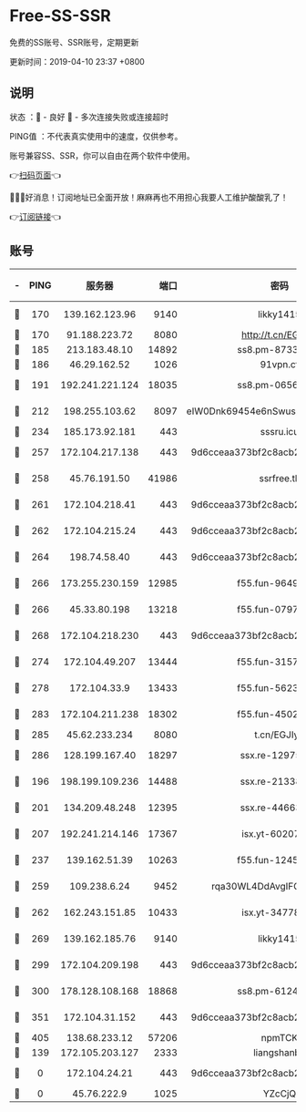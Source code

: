 # Free-SS-SSR

免费的SS账号、SSR账号，定期更新

更新时间：2019-04-10 23:37 +0800

## 说明

状态     ：🙂 - 良好 🙁 - 多次连接失败或连接超时

PING值   ：不代表真实使用中的速度，仅供参考。

账号兼容SS、SSR，你可以自由在两个软件中使用。

👉[扫码页面](https://liesauer.github.io/Free-SS-SSR/)👈

🎉🎉🎉好消息！订阅地址已全面开放！麻麻再也不用担心我要人工维护酸酸乳了！

👉[订阅链接](https://www.liesauer.net/yogurt/subscribe?ACCESS_TOKEN=DAYxR3mMaZAsaqUb)👈

## 账号

|-|PING|服务器|端口|密码|加密方式|区域|
|:----:|:----:|:-----:|-----:|:----:|:----:|:----:|
|🙂|170|139.162.123.96|9140|likky1415|aes-256-cfb|JP|
|🙂|170|91.188.223.72|8080|http://t.cn/EGJIyrl|rc4-md5|RU|
|🙂|185|213.183.48.10|14892|ss8.pm-87338912|rc4-md5|RU|
|🙂|186|46.29.162.52|1026|91vpn.cf|rc4-md5|RU|
|🙂|191|192.241.221.124|18035|ss8.pm-06567383|aes-256-cfb|US|
|🙂|212|198.255.103.62|8097|eIW0Dnk69454e6nSwuspv9DmS201tQ0D|aes-256-cfb|US|
|🙂|234|185.173.92.181|443|sssru.icu|rc4-md5|RU|
|🙂|257|172.104.217.138|443|9d6cceaa373bf2c8acb22e60b6a58be6|aes-256-cfb|US|
|🙂|258|45.76.191.50|41986|ssrfree.tk|aes-256-cfb|SG|
|🙂|261|172.104.218.41|443|9d6cceaa373bf2c8acb22e60b6a58be6|aes-256-cfb|US|
|🙂|262|172.104.215.24|443|9d6cceaa373bf2c8acb22e60b6a58be6|aes-256-cfb|US|
|🙂|264|198.74.58.40|443|9d6cceaa373bf2c8acb22e60b6a58be6|aes-256-cfb|US|
|🙂|266|173.255.230.159|12985|f55.fun-96498038|aes-256-cfb|US|
|🙂|266|45.33.80.198|13218|f55.fun-07974196|aes-256-cfb|US|
|🙂|268|172.104.218.230|443|9d6cceaa373bf2c8acb22e60b6a58be6|aes-256-cfb|US|
|🙂|274|172.104.49.207|13444|f55.fun-31573422|aes-256-cfb|SG|
|🙂|278|172.104.33.9|13433|f55.fun-56236009|aes-256-cfb|SG|
|🙂|283|172.104.211.238|18302|f55.fun-45027233|aes-256-cfb|US|
|🙂|285|45.62.233.234|8080|t.cn/EGJIyrl|rc4-md5|CA|
|🙂|286|128.199.167.40|18297|ssx.re-12975235|aes-256-cfb|SG|
|🙂|196|198.199.109.236|14488|ssx.re-21338786|aes-256-cfb|US|
|🙂|201|134.209.48.248|12395|ssx.re-44663081|aes-256-cfb|US|
|🙂|207|192.241.214.146|17367|isx.yt-60207601|aes-256-cfb|US|
|🙂|237|139.162.51.39|10263|f55.fun-12455143|aes-256-cfb|SG|
|🙂|259|109.238.6.24|9452|rqa30WL4DdAvgIFG6Fs3znzTa|aes-256-cfb|FR|
|🙂|262|162.243.151.85|10433|isx.yt-34778816|aes-256-cfb|US|
|🙂|269|139.162.185.76|9140|likky1415|aes-256-cfb|DE|
|🙂|299|172.104.209.198|443|9d6cceaa373bf2c8acb22e60b6a58be6|aes-256-cfb|US|
|🙂|300|178.128.108.168|18868|ss8.pm-61244381|aes-256-cfb|SG|
|🙂|351|172.104.31.152|443|9d6cceaa373bf2c8acb22e60b6a58be6|aes-256-cfb|US|
|🙂|405|138.68.233.12|57206|npmTCK|rc4-md5|US|
|🙁|139|172.105.203.127|2333|liangshanbo|chacha20|JP|
|🙁|0|172.104.24.21|443|9d6cceaa373bf2c8acb22e60b6a58be6|aes-256-cfb|US|
|🙁|0|45.76.222.9|1025|YZcCjQ|rc4-md5|JP|
